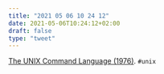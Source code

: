 ```yaml
---
title: "2021 05 06 10 24 12"
date: 2021-05-06T10:24:12+02:00
draft: false
type: "tweet"
---
```

[The UNIX Command Language (1976)](https://github.com/susam/tucl). `#unix`
